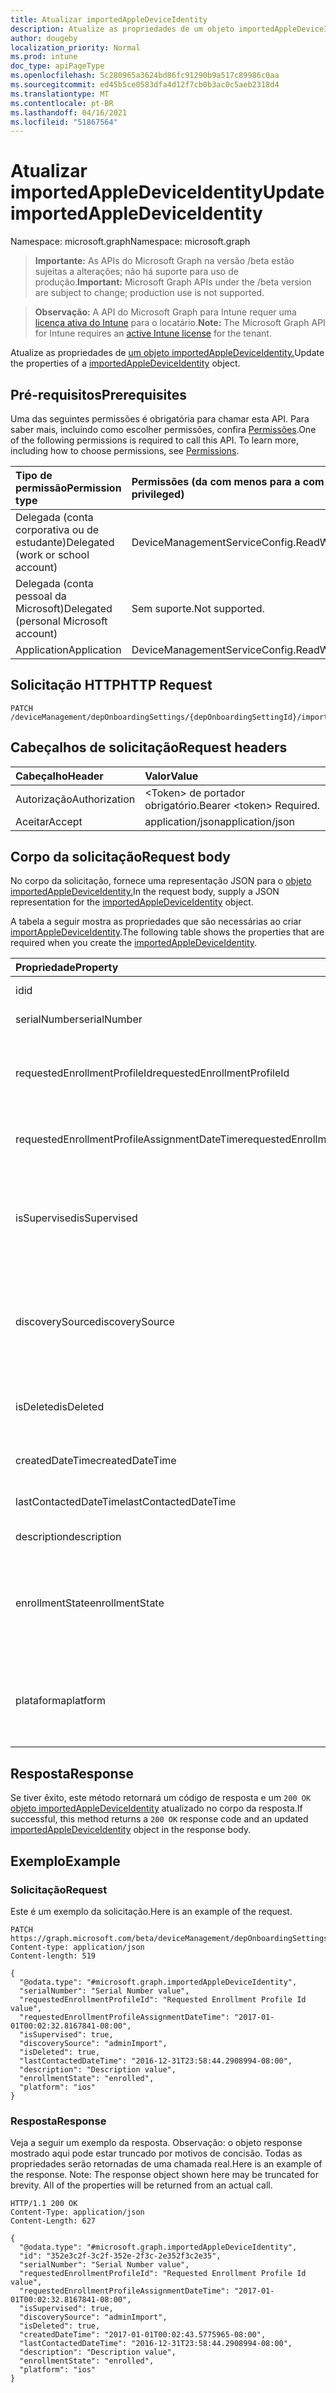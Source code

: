 ```yaml
---
title: Atualizar importedAppleDeviceIdentity
description: Atualize as propriedades de um objeto importedAppleDeviceIdentity.
author: dougeby
localization_priority: Normal
ms.prod: intune
doc_type: apiPageType
ms.openlocfilehash: 5c280965a3624bd86fc91290b9a517c89986c0aa
ms.sourcegitcommit: ed45b5ce0583dfa4d12f7cb0b3ac0c5aeb2318d4
ms.translationtype: MT
ms.contentlocale: pt-BR
ms.lasthandoff: 04/16/2021
ms.locfileid: "51867564"
---
```

# <a name="update-importedappledeviceidentity"></a><span data-ttu-id="95d79-103">Atualizar importedAppleDeviceIdentity</span><span class="sxs-lookup"><span data-stu-id="95d79-103">Update importedAppleDeviceIdentity</span></span>

<span data-ttu-id="95d79-104">Namespace: microsoft.graph</span><span class="sxs-lookup"><span data-stu-id="95d79-104">Namespace: microsoft.graph</span></span>

> <span data-ttu-id="95d79-105">**Importante:** As APIs do Microsoft Graph na versão /beta estão sujeitas a alterações; não há suporte para uso de produção.</span><span class="sxs-lookup"><span data-stu-id="95d79-105">**Important:** Microsoft Graph APIs under the /beta version are subject to change; production use is not supported.</span></span>

> <span data-ttu-id="95d79-106">**Observação:** A API do Microsoft Graph para Intune requer uma [licença ativa do Intune](https://go.microsoft.com/fwlink/?linkid=839381) para o locatário.</span><span class="sxs-lookup"><span data-stu-id="95d79-106">**Note:** The Microsoft Graph API for Intune requires an [active Intune license](https://go.microsoft.com/fwlink/?linkid=839381) for the tenant.</span></span>

<span data-ttu-id="95d79-107">Atualize as propriedades de [um objeto importedAppleDeviceIdentity.](../resources/intune-enrollment-importedappledeviceidentity.md)</span><span class="sxs-lookup"><span data-stu-id="95d79-107">Update the properties of a [importedAppleDeviceIdentity](../resources/intune-enrollment-importedappledeviceidentity.md) object.</span></span>

## <a name="prerequisites"></a><span data-ttu-id="95d79-108">Pré-requisitos</span><span class="sxs-lookup"><span data-stu-id="95d79-108">Prerequisites</span></span>
<span data-ttu-id="95d79-p101">Uma das seguintes permissões é obrigatória para chamar esta API. Para saber mais, incluindo como escolher permissões, confira [Permissões](/graph/permissions-reference).</span><span class="sxs-lookup"><span data-stu-id="95d79-p101">One of the following permissions is required to call this API. To learn more, including how to choose permissions, see [Permissions](/graph/permissions-reference).</span></span>

|<span data-ttu-id="95d79-111">Tipo de permissão</span><span class="sxs-lookup"><span data-stu-id="95d79-111">Permission type</span></span>|<span data-ttu-id="95d79-112">Permissões (da com menos para a com mais privilégios)</span><span class="sxs-lookup"><span data-stu-id="95d79-112">Permissions (from least to most privileged)</span></span>|
|:---|:---|
|<span data-ttu-id="95d79-113">Delegada (conta corporativa ou de estudante)</span><span class="sxs-lookup"><span data-stu-id="95d79-113">Delegated (work or school account)</span></span>|<span data-ttu-id="95d79-114">DeviceManagementServiceConfig.ReadWrite.All</span><span class="sxs-lookup"><span data-stu-id="95d79-114">DeviceManagementServiceConfig.ReadWrite.All</span></span>|
|<span data-ttu-id="95d79-115">Delegada (conta pessoal da Microsoft)</span><span class="sxs-lookup"><span data-stu-id="95d79-115">Delegated (personal Microsoft account)</span></span>|<span data-ttu-id="95d79-116">Sem suporte.</span><span class="sxs-lookup"><span data-stu-id="95d79-116">Not supported.</span></span>|
|<span data-ttu-id="95d79-117">Application</span><span class="sxs-lookup"><span data-stu-id="95d79-117">Application</span></span>|<span data-ttu-id="95d79-118">DeviceManagementServiceConfig.ReadWrite.All</span><span class="sxs-lookup"><span data-stu-id="95d79-118">DeviceManagementServiceConfig.ReadWrite.All</span></span>|

## <a name="http-request"></a><span data-ttu-id="95d79-119">Solicitação HTTP</span><span class="sxs-lookup"><span data-stu-id="95d79-119">HTTP Request</span></span>
<!-- {
  "blockType": "ignored"
}
-->
``` http
PATCH /deviceManagement/depOnboardingSettings/{depOnboardingSettingId}/importedAppleDeviceIdentities/{importedAppleDeviceIdentityId}
```

## <a name="request-headers"></a><span data-ttu-id="95d79-120">Cabeçalhos de solicitação</span><span class="sxs-lookup"><span data-stu-id="95d79-120">Request headers</span></span>
|<span data-ttu-id="95d79-121">Cabeçalho</span><span class="sxs-lookup"><span data-stu-id="95d79-121">Header</span></span>|<span data-ttu-id="95d79-122">Valor</span><span class="sxs-lookup"><span data-stu-id="95d79-122">Value</span></span>|
|:---|:---|
|<span data-ttu-id="95d79-123">Autorização</span><span class="sxs-lookup"><span data-stu-id="95d79-123">Authorization</span></span>|<span data-ttu-id="95d79-124">&lt;Token&gt; de portador obrigatório.</span><span class="sxs-lookup"><span data-stu-id="95d79-124">Bearer &lt;token&gt; Required.</span></span>|
|<span data-ttu-id="95d79-125">Aceitar</span><span class="sxs-lookup"><span data-stu-id="95d79-125">Accept</span></span>|<span data-ttu-id="95d79-126">application/json</span><span class="sxs-lookup"><span data-stu-id="95d79-126">application/json</span></span>|

## <a name="request-body"></a><span data-ttu-id="95d79-127">Corpo da solicitação</span><span class="sxs-lookup"><span data-stu-id="95d79-127">Request body</span></span>
<span data-ttu-id="95d79-128">No corpo da solicitação, fornece uma representação JSON para o [objeto importedAppleDeviceIdentity.](../resources/intune-enrollment-importedappledeviceidentity.md)</span><span class="sxs-lookup"><span data-stu-id="95d79-128">In the request body, supply a JSON representation for the [importedAppleDeviceIdentity](../resources/intune-enrollment-importedappledeviceidentity.md) object.</span></span>

<span data-ttu-id="95d79-129">A tabela a seguir mostra as propriedades que são necessárias ao criar [importAppleDeviceIdentity](../resources/intune-enrollment-importedappledeviceidentity.md).</span><span class="sxs-lookup"><span data-stu-id="95d79-129">The following table shows the properties that are required when you create the [importedAppleDeviceIdentity](../resources/intune-enrollment-importedappledeviceidentity.md).</span></span>

|<span data-ttu-id="95d79-130">Propriedade</span><span class="sxs-lookup"><span data-stu-id="95d79-130">Property</span></span>|<span data-ttu-id="95d79-131">Tipo</span><span class="sxs-lookup"><span data-stu-id="95d79-131">Type</span></span>|<span data-ttu-id="95d79-132">Descrição</span><span class="sxs-lookup"><span data-stu-id="95d79-132">Description</span></span>|
|:---|:---|:---|
|<span data-ttu-id="95d79-133">id</span><span class="sxs-lookup"><span data-stu-id="95d79-133">id</span></span>|<span data-ttu-id="95d79-134">Cadeia de caracteres</span><span class="sxs-lookup"><span data-stu-id="95d79-134">String</span></span>|<span data-ttu-id="95d79-135">Chave da entidade.</span><span class="sxs-lookup"><span data-stu-id="95d79-135">Key of the entity.</span></span>|
|<span data-ttu-id="95d79-136">serialNumber</span><span class="sxs-lookup"><span data-stu-id="95d79-136">serialNumber</span></span>|<span data-ttu-id="95d79-137">String</span><span class="sxs-lookup"><span data-stu-id="95d79-137">String</span></span>|<span data-ttu-id="95d79-138">Número de série do dispositivo</span><span class="sxs-lookup"><span data-stu-id="95d79-138">Device serial number</span></span>|
|<span data-ttu-id="95d79-139">requestedEnrollmentProfileId</span><span class="sxs-lookup"><span data-stu-id="95d79-139">requestedEnrollmentProfileId</span></span>|<span data-ttu-id="95d79-140">Cadeia de Caracteres</span><span class="sxs-lookup"><span data-stu-id="95d79-140">String</span></span>|<span data-ttu-id="95d79-141">O administrador de ID do perfil de registro pretende aplicar-se ao dispositivo durante o próximo registro</span><span class="sxs-lookup"><span data-stu-id="95d79-141">Enrollment profile Id admin intends to apply to the device during next enrollment</span></span>|
|<span data-ttu-id="95d79-142">requestedEnrollmentProfileAssignmentDateTime</span><span class="sxs-lookup"><span data-stu-id="95d79-142">requestedEnrollmentProfileAssignmentDateTime</span></span>|<span data-ttu-id="95d79-143">DateTimeOffset</span><span class="sxs-lookup"><span data-stu-id="95d79-143">DateTimeOffset</span></span>|<span data-ttu-id="95d79-144">O perfil de registro de hora foi atribuído ao dispositivo</span><span class="sxs-lookup"><span data-stu-id="95d79-144">The time enrollment profile was assigned to the device</span></span>|
|<span data-ttu-id="95d79-145">isSupervised</span><span class="sxs-lookup"><span data-stu-id="95d79-145">isSupervised</span></span>|<span data-ttu-id="95d79-146">Boolean</span><span class="sxs-lookup"><span data-stu-id="95d79-146">Boolean</span></span>|<span data-ttu-id="95d79-147">Indica se o dispositivo Apple é supervisionado.</span><span class="sxs-lookup"><span data-stu-id="95d79-147">Indicates if the Apple device is supervised.</span></span> <span data-ttu-id="95d79-148">Mais informações estão em: https://support.apple.com/en-us/HT202837</span><span class="sxs-lookup"><span data-stu-id="95d79-148">More information is at: https://support.apple.com/en-us/HT202837</span></span>|
|<span data-ttu-id="95d79-149">discoverySource</span><span class="sxs-lookup"><span data-stu-id="95d79-149">discoverySource</span></span>|[<span data-ttu-id="95d79-150">discoverySource</span><span class="sxs-lookup"><span data-stu-id="95d79-150">discoverySource</span></span>](../resources/intune-enrollment-discoverysource.md)|<span data-ttu-id="95d79-151">Fonte de descoberta de dispositivo Apple.</span><span class="sxs-lookup"><span data-stu-id="95d79-151">Apple device discovery source.</span></span> <span data-ttu-id="95d79-152">Os valores possíveis são: `unknown`, `adminImport`, `deviceEnrollmentProgram`.</span><span class="sxs-lookup"><span data-stu-id="95d79-152">Possible values are: `unknown`, `adminImport`, `deviceEnrollmentProgram`.</span></span>|
|<span data-ttu-id="95d79-153">isDeleted</span><span class="sxs-lookup"><span data-stu-id="95d79-153">isDeleted</span></span>|<span data-ttu-id="95d79-154">Boolean</span><span class="sxs-lookup"><span data-stu-id="95d79-154">Boolean</span></span>|<span data-ttu-id="95d79-155">Indica se o dispositivo é excluído do Apple Business Manager</span><span class="sxs-lookup"><span data-stu-id="95d79-155">Indicates if the device is deleted from Apple Business Manager</span></span>|
|<span data-ttu-id="95d79-156">createdDateTime</span><span class="sxs-lookup"><span data-stu-id="95d79-156">createdDateTime</span></span>|<span data-ttu-id="95d79-157">DateTimeOffset</span><span class="sxs-lookup"><span data-stu-id="95d79-157">DateTimeOffset</span></span>|<span data-ttu-id="95d79-158">Data de criação hora do dispositivo</span><span class="sxs-lookup"><span data-stu-id="95d79-158">Created Date Time of the device</span></span>|
|<span data-ttu-id="95d79-159">lastContactedDateTime</span><span class="sxs-lookup"><span data-stu-id="95d79-159">lastContactedDateTime</span></span>|<span data-ttu-id="95d79-160">DateTimeOffset</span><span class="sxs-lookup"><span data-stu-id="95d79-160">DateTimeOffset</span></span>|<span data-ttu-id="95d79-161">Hora da Última Data Contata do dispositivo</span><span class="sxs-lookup"><span data-stu-id="95d79-161">Last Contacted Date Time of the device</span></span>|
|<span data-ttu-id="95d79-162">description</span><span class="sxs-lookup"><span data-stu-id="95d79-162">description</span></span>|<span data-ttu-id="95d79-163">Cadeia de caracteres</span><span class="sxs-lookup"><span data-stu-id="95d79-163">String</span></span>|<span data-ttu-id="95d79-164">A descrição do dispositivo</span><span class="sxs-lookup"><span data-stu-id="95d79-164">The description of the device</span></span>|
|<span data-ttu-id="95d79-165">enrollmentState</span><span class="sxs-lookup"><span data-stu-id="95d79-165">enrollmentState</span></span>|[<span data-ttu-id="95d79-166">enrollmentState</span><span class="sxs-lookup"><span data-stu-id="95d79-166">enrollmentState</span></span>](../resources/intune-shared-enrollmentstate.md)|<span data-ttu-id="95d79-167">O estado do dispositivo no Intune.</span><span class="sxs-lookup"><span data-stu-id="95d79-167">The state of the device in Intune.</span></span> <span data-ttu-id="95d79-168">Os possíveis valores são: `unknown`, `enrolled`, `pendingReset`, `failed`, `notContacted`, `blocked`.</span><span class="sxs-lookup"><span data-stu-id="95d79-168">Possible values are: `unknown`, `enrolled`, `pendingReset`, `failed`, `notContacted`, `blocked`.</span></span>|
|<span data-ttu-id="95d79-169">plataforma</span><span class="sxs-lookup"><span data-stu-id="95d79-169">platform</span></span>|[<span data-ttu-id="95d79-170">platform</span><span class="sxs-lookup"><span data-stu-id="95d79-170">platform</span></span>](../resources/intune-enrollment-platform.md)|<span data-ttu-id="95d79-171">A plataforma do Dispositivo.</span><span class="sxs-lookup"><span data-stu-id="95d79-171">The platform of the Device.</span></span> <span data-ttu-id="95d79-172">Os possíveis valores são: `unknown`, `ios`, `android`, `windows`, `windowsMobile`, `macOS`.</span><span class="sxs-lookup"><span data-stu-id="95d79-172">Possible values are: `unknown`, `ios`, `android`, `windows`, `windowsMobile`, `macOS`.</span></span>|



## <a name="response"></a><span data-ttu-id="95d79-173">Resposta</span><span class="sxs-lookup"><span data-stu-id="95d79-173">Response</span></span>
<span data-ttu-id="95d79-174">Se tiver êxito, este método retornará um código de resposta e um `200 OK` [objeto importedAppleDeviceIdentity](../resources/intune-enrollment-importedappledeviceidentity.md) atualizado no corpo da resposta.</span><span class="sxs-lookup"><span data-stu-id="95d79-174">If successful, this method returns a `200 OK` response code and an updated [importedAppleDeviceIdentity](../resources/intune-enrollment-importedappledeviceidentity.md) object in the response body.</span></span>

## <a name="example"></a><span data-ttu-id="95d79-175">Exemplo</span><span class="sxs-lookup"><span data-stu-id="95d79-175">Example</span></span>

### <a name="request"></a><span data-ttu-id="95d79-176">Solicitação</span><span class="sxs-lookup"><span data-stu-id="95d79-176">Request</span></span>
<span data-ttu-id="95d79-177">Este é um exemplo da solicitação.</span><span class="sxs-lookup"><span data-stu-id="95d79-177">Here is an example of the request.</span></span>
``` http
PATCH https://graph.microsoft.com/beta/deviceManagement/depOnboardingSettings/{depOnboardingSettingId}/importedAppleDeviceIdentities/{importedAppleDeviceIdentityId}
Content-type: application/json
Content-length: 519

{
  "@odata.type": "#microsoft.graph.importedAppleDeviceIdentity",
  "serialNumber": "Serial Number value",
  "requestedEnrollmentProfileId": "Requested Enrollment Profile Id value",
  "requestedEnrollmentProfileAssignmentDateTime": "2017-01-01T00:02:32.8167841-08:00",
  "isSupervised": true,
  "discoverySource": "adminImport",
  "isDeleted": true,
  "lastContactedDateTime": "2016-12-31T23:58:44.2908994-08:00",
  "description": "Description value",
  "enrollmentState": "enrolled",
  "platform": "ios"
}
```

### <a name="response"></a><span data-ttu-id="95d79-178">Resposta</span><span class="sxs-lookup"><span data-stu-id="95d79-178">Response</span></span>
<span data-ttu-id="95d79-p106">Veja a seguir um exemplo da resposta. Observação: o objeto response mostrado aqui pode estar truncado por motivos de concisão. Todas as propriedades serão retornadas de uma chamada real.</span><span class="sxs-lookup"><span data-stu-id="95d79-p106">Here is an example of the response. Note: The response object shown here may be truncated for brevity. All of the properties will be returned from an actual call.</span></span>
``` http
HTTP/1.1 200 OK
Content-Type: application/json
Content-Length: 627

{
  "@odata.type": "#microsoft.graph.importedAppleDeviceIdentity",
  "id": "352e3c2f-3c2f-352e-2f3c-2e352f3c2e35",
  "serialNumber": "Serial Number value",
  "requestedEnrollmentProfileId": "Requested Enrollment Profile Id value",
  "requestedEnrollmentProfileAssignmentDateTime": "2017-01-01T00:02:32.8167841-08:00",
  "isSupervised": true,
  "discoverySource": "adminImport",
  "isDeleted": true,
  "createdDateTime": "2017-01-01T00:02:43.5775965-08:00",
  "lastContactedDateTime": "2016-12-31T23:58:44.2908994-08:00",
  "description": "Description value",
  "enrollmentState": "enrolled",
  "platform": "ios"
}
```




